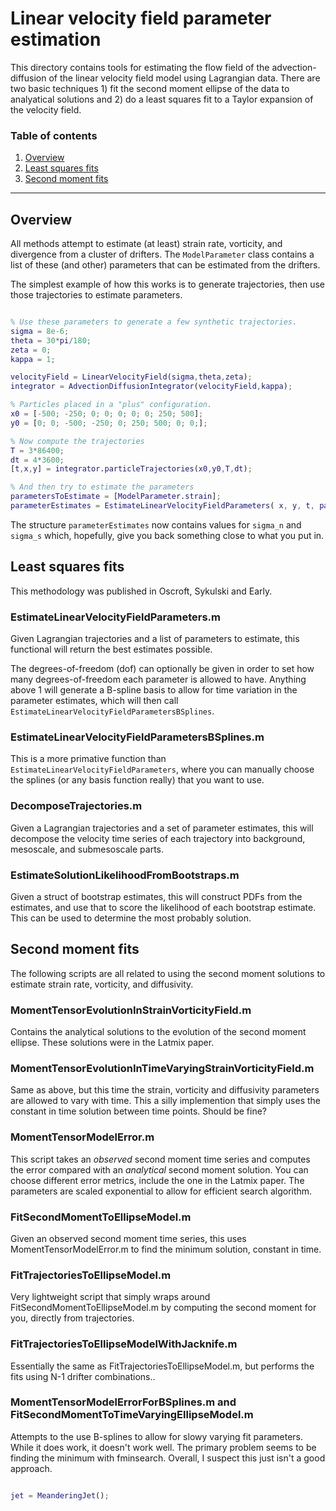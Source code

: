 Linear velocity field parameter estimation
==============

This directory contains tools for estimating the flow field of the advection-diffusion of the linear velocity field model using Lagrangian data. There are two basic techniques 1) fit the second moment ellipse of the data to analyatical solutions and 2) do a least squares fit to a Taylor expansion of the velocity field.

### Table of contents
1. [Overview](#overview)
1. [Least squares fits](#least-squares-fits)
1. [Second moment fits](#second-moment-fits)


------------------------

Overview
-----------

All methods attempt to estimate (at least) strain rate, vorticity, and divergence from a cluster of drifters. The `ModelParameter` class contains a list of these (and other) parameters that can be estimated from the drifters.

The simplest example of how this works is to generate trajectories, then use those trajectories to estimate parameters.

```matlab

% Use these parameters to generate a few synthetic trajectories.
sigma = 8e-6;
theta = 30*pi/180;
zeta = 0;
kappa = 1;

velocityField = LinearVelocityField(sigma,theta,zeta);
integrator = AdvectionDiffusionIntegrator(velocityField,kappa);

% Particles placed in a "plus" configuration.
x0 = [-500; -250; 0; 0; 0; 0; 0; 250; 500];
y0 = [0; 0; -500; -250; 0; 250; 500; 0; 0;];

% Now compute the trajectories
T = 3*86400;
dt = 4*3600;
[t,x,y] = integrator.particleTrajectories(x0,y0,T,dt);

% And then try to estimate the parameters 
parametersToEstimate = [ModelParameter.strain];
parameterEstimates = EstimateLinearVelocityFieldParameters( x, y, t, parametersToEstimate );
```

The structure `parameterEstimates` now contains values for `sigma_n` and `sigma_s` which, hopefully, give you back something close to what you put in.

Least squares fits
------------

This methodology was published in Oscroft, Sykulski and Early.

### EstimateLinearVelocityFieldParameters.m

Given Lagrangian trajectories and a list of parameters to estimate, this functional will return the best estimates possible.

The degrees-of-freedom (dof) can optionally be given in order to set how many degrees-of-freedom each parameter is allowed to have. Anything above 1 will generate a B-spline basis to allow for time variation in the parameter estimates, which will then call `EstimateLinearVelocityFieldParametersBSplines`.

### EstimateLinearVelocityFieldParametersBSplines.m

This is a more primative function than `EstimateLinearVelocityFieldParameters`, where you can manually choose the splines (or any basis function really) that you want to use. 

### DecomposeTrajectories.m

Given a Lagrangian trajectories and a set of parameter estimates, this will decompose the velocity time series of each trajectory into background, mesoscale, and submesoscale parts. 

### EstimateSolutionLikelihoodFromBootstraps.m

Given a struct of bootstrap estimates, this will construct PDFs from the estimates, and use that to score the likelihood of each bootstrap estimate. This can be used to determine the most probably solution.



Second moment fits
------------

The following scripts are all related to using the second moment solutions to estimate strain rate, vorticity, and diffusivity.

### MomentTensorEvolutionInStrainVorticityField.m

Contains the analytical solutions to the evolution of the second moment ellipse. These solutions were in the Latmix paper.

### MomentTensorEvolutionInTimeVaryingStrainVorticityField.m

Same as above, but this time the strain, vorticity and diffusivity parameters are allowed to vary with time. This a silly implemention that simply uses the constant in time solution between time points. Should be fine?

### MomentTensorModelError.m

This script takes an *observed* second moment time series and computes the error compared with an *analytical* second moment solution. You can choose different error metrics, include the one in the Latmix paper. The parameters are scaled exponential to allow for efficient search algorithm.


### FitSecondMomentToEllipseModel.m

Given an observed second moment time series, this uses MomentTensorModelError.m to find the minimum solution, constant in time.

### FitTrajectoriesToEllipseModel.m

Very lightweight script that simply wraps around FitSecondMomentToEllipseModel.m by computing the second moment for you, directly from trajectories.

### FitTrajectoriesToEllipseModelWithJacknife.m

Essentially the same as FitTrajectoriesToEllipseModel.m, but performs the fits using N-1 drifter combinations..

### MomentTensorModelErrorForBSplines.m and FitSecondMomentToTimeVaryingEllipseModel.m

Attempts to the use B-splines to allow for slowy varying fit parameters. While it does work, it doesn't work well. The primary problem seems to be finding the minimum with fminsearch. Overall, I suspect this just isn't a good approach.





```matlab

jet = MeanderingJet();
```




